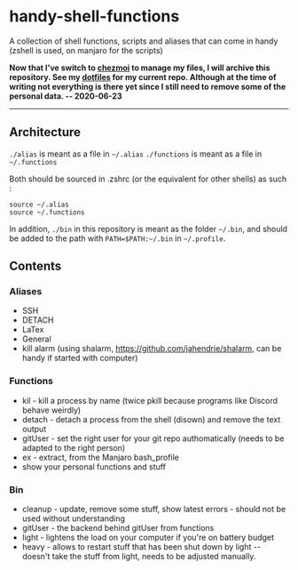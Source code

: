 # handy-shell-functions

A collection of shell functions, scripts and aliases that can come in handy (zshell is used, on manjaro for the scripts)

**Now that I've switch to [chezmoi](https://github.com/twpayne/chezmoi) to manage my files, I will archive this repository. See my [dotfiles](https://github.com/vogu66/dotfiles) for my current repo. Although at the time of writing not everything is there yet since I still need to remove some of the personal data. -- 2020-06-23**

-----

## Architecture

`./alias` is meant as a file in `~/.alias`
`./functions` is meant as a file in `~/.functions`

Both should be sourced in .zshrc (or the equivalent for other shells) as such :
```
source ~/.alias
source ~/.functions
```
In addition, `./bin` in this repository is meant as the folder `~/.bin`, and should be added to the path with `PATH=$PATH:~/.bin` in `~/.profile`.

## Contents

### Aliases

+ SSH
+ DETACH
+ LaTex
+ General
+ kill alarm (using shalarm, https://github.com/jahendrie/shalarm, can be handy if started with computer)

### Functions

+ kil - kill a process by name (twice pkill because programs like Discord behave weirdly)
+ detach - detach a process from the shell (disown) and remove the text output
+ gitUser - set the right user for your git repo authomatically (needs to be adapted to the right person)
+ ex - extract, from the Manjaro bash_profile
+ show your personal functions and stuff

### Bin

+ cleanup - update, remove some stuff, show latest errors - should not be used without understanding
+ gitUser - the backend behind gitUser from functions
+ light - lightens the load on your computer if you're on battery budget
+ heavy - allows to restart stuff that has been shut down by light -- doesn't take the stuff from light, needs to be adjusted manually.
